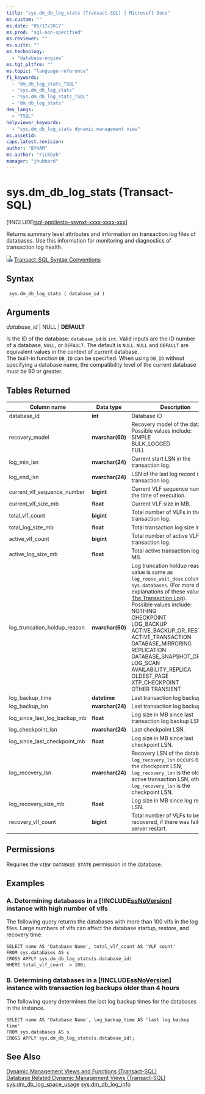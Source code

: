 ```yaml
---
title: "sys.dm_db_log_stats (Transact-SQL) | Microsoft Docs"
ms.custom: ""
ms.date: "05/17/2017"
ms.prod: "sql-non-specified"
ms.reviewer: ""
ms.suite: ""
ms.technology: 
  - "database-engine"
ms.tgt_pltfrm: ""
ms.topic: "language-reference"
f1_keywords: 
  - "dm_db_log_stats_TSQL"
  - "sys.dm_db_log_stats"
  - "sys.dm_db_log_stats_TSQL"
  - "dm_db_log_stats"
dev_langs: 
  - "TSQL"
helpviewer_keywords: 
  - "sys.dm_db_log_stats dynamic management view"
ms.assetid: 
caps.latest.revision: 
author: "BYHAM"
ms.author: "rickbyh"
manager: "jhubbard"
---
```

# sys.dm_db_log_stats (Transact-SQL)   
[!INCLUDE[tsql-appliesto-ssvnxt-xxxx-xxxx-xxx](../../includes/tsql-appliesto-ssvnxt-xxxx-xxxx-xxx.md)]  

Returns summary level attributes and information on transaction log files of databases. Use this information for monitoring and diagnostics of transaction log health.   
  
 ![Topic link icon](../../database-engine/configure-windows/media/topic-link.gif "Topic link icon") [Transact-SQL Syntax Conventions](../../t-sql/language-elements/transact-sql-syntax-conventions-transact-sql.md)  
  
## Syntax  
  
```  
 sys.dm_db_log_stats ( database_id )
```  
  
## Arguments  

*database_id* | NULL | **DEFAULT**

Is the ID of the database. `database_id` is `int`. Valid inputs are the ID number of a database, `NULL`, or `DEFAULT`. The default is `NULL`. `NULL` and `DEFAULT` are equivalent values in the context of current database.  
The built-in function `DB_ID` can be specified. When using `DB_ID` without specifying a database name, the compatibility level of the current database must be 90 or greater.

  
## Tables Returned  
  
|Column name|Data type|Description|  
|-----------------|---------------|-----------------|  
|database_id	|**int**	|Database ID |  
|recovery_model	|**nvarchar(60)**	|	Recovery model of the database. Possible values include: <br /> SIMPLE<br /> BULK_LOGGED <br /> FULL |  
|log_min_lsn	|**nvarchar(24)**	|	Current start LSN in the transaction log. |  
|log_end_lsn	|**nvarchar(24)**	|	LSN of the last log record in the transaction log. |  
|current_vlf_sequence_number	|**bigint**	|	Current VLF sequence number at the time of execution. |  
|current_vlf_size_mb	|**float**	|	Current VLF size in MB. |   
|total_vlf_count	|**bigint**	|	Total number of VLFs in the transaction log. |  
|total_log_size_mb	|**float**	|	Total transaction log size in MB. |  
|active_vlf_count	|**bigint**	|	Total number of active VLFs in the transaction log. |  
|active_log_size_mb	|**float**	|	Total active transaction log size in MB. |  
|log_truncation_holdup_reason	|**nvarchar(60)**	|	Log truncation holdup reason. The value is same as  `log_reuse_wait_desc` column of `sys.databases`.  (For more detailed explanations of these values, see [The Transaction Log](../../relational-databases/logs/the-transaction-log-sql-server.md)). <br />Possible values include: <br />NOTHING<br />CHECKPOINT<br />LOG_BACKUP<br />ACTIVE_BACKUP_OR_RESTORE<br />ACTIVE_TRANSACTION<br />DATABASE_MIRRORING<br />REPLICATION<br />DATABASE_SNAPSHOT_CREATION<br />LOG_SCAN<br />AVAILABILITY_REPLICA<br />OLDEST_PAGE<br />XTP_CHECKPOINT<br />OTHER TRANSIENT |  
|log_backup_time	|**datetime**	|	Last transaction log backup time. |   
|log_backup_lsn	|**nvarchar(24)**	|	Last transaction log backup LSN. |   
|log_since_last_log_backup_mb	|**float**	|	Log size in MB since last transaction log backup LSN. |  
|log_checkpoint_lsn	|**nvarchar(24)**	|	Last checkpoint LSN. |  
|log_since_last_checkpoint_mb	|**float**	|	Log size in MB since last checkpoint LSN. |  
|log_recovery_lsn	|**nvarchar(24)**	|	Recovery LSN of the database. If `log_recovery_lsn` occurs before the checkpoint LSN, `log_recovery_lsn` is the oldest active transaction LSN, otherwise `log_recovery_lsn` is the checkpoint LSN. |  
|log_recovery_size_mb	|**float**	|	Log size in MB since log recovery LSN. |  
|recovery_vlf_count	|**bigint**	|	Total number of VLFs to be recovered, if there was failover or server restart. |  


## Permissions  
Requires the `VIEW DATABASE STATE` permission in the database.   
  
## Examples  

### A. Determining databases in a [!INCLUDE[ssNoVersion](../../includes/ssnoversion-md.md)] instance with high number of vlfs   
The following query returns the databases with more than 100 vlfs in the log files. Large numbers of vlfs can affect the database startup, restore, and recovery time.

```  
SELECT name AS 'Database Name', total_vlf_count AS 'VLF count' 
FROM sys.databases AS s
CROSS APPLY sys.dm_db_log_stats(s.database_id) 
WHERE total_vlf_count  > 100;
```   

### B. Determining databases in a [!INCLUDE[ssNoVersion](../../includes/ssnoversion-md.md)] instance with transaction log backups older than 4 hours   
The following query determines the last log backup times for the databases in the instance.

```  
SELECT name AS 'Database Name', log_backup_time AS 'last log backup time' 
FROM sys.databases AS s
CROSS APPLY sys.dm_db_log_stats(s.database_id); 
```

## See Also  
[Dynamic Management Views and Functions &#40;Transact-SQL&#41;](../../relational-databases/system-dynamic-management-views/system-dynamic-management-views.md)   
[Database Related Dynamic Management Views &#40;Transact-SQL&#41;](../../relational-databases/system-dynamic-management-views/database-related-dynamic-management-views-transact-sql.md)   
[sys.dm_db_log_space_usage](../../relational-databases/system-dynamic-management-views/sys-dm-db-log-space-usage-transact-sql.md) 
[sys.dm_db_log_info](../../relational-databases/system-dynamic-management-views/sys-dm-db-log-info-transact-sql.md)

  
